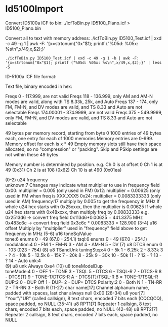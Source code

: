 # Id5100Import

Convert ID5100a ICF to bin:
    ./icfToBin.py ID5100_Plano.icf > ID5100_Plano.bin

Convert all to text with memory address:
    ./icfToBin.py ID5100_Test.icf | xxd -c 49 -g 1 | awk -F: '{x=strtonum("0x"$1); printf ("%05d: %05x: %s\n",x/49,x,$2);}'

    ./icfToBin.py ID5100_Test.icf | xxd -c 49 -g 1 -b | awk -F: '{x=strtonum("0x"$1); printf ("%05d: %05x: %s\n",x/49,x,$2);}' | less -S

ID-5100a ICF file format:

Text file, binary encoded in hex:


Freqs 0 - 117.999, are not valid
Freqs 118 - 136.999, only AM and AM-N modes are valid, along with TS 8.33k, 25k, and Auto
Freqs 137 - 174, only FM, FM-N, and DV modes are valid, and TS 8.33 and Auto are not selectable
Freqs 174.00001 - 374.9999, are not valid
Freqs 375 - 549.9999, only FM, FM-N, and DV modes are valid, and TS 8.33 and Auto are not selectable

49 bytes per memory record, starting from byte 0
1000 entries of 49 bytes each, one entry for each of 1000 memories
Memory entries are 0-999. Memory offset for each is x * 49
Empty memory slots still have their space allocated, so no "compression" or "packing".
Skip and PSkip settings are not within these 49 bytes

Memory number is determined by position. e.g.
    Ch 0 is at offset 0
    Ch 1 is at 49 (0x31)
    Ch 2 is at 108 (0x62)
    Ch 10 is at 490 (0x01ea)

(0-2) u24 frequency     
unknown:7       Changes may indicate what multiplier to use in frequency field
    0x00: multiplier = 0.005 (only used in FM)
    0x12: multiplier = 0.00625 (only used in FM when freq is XXX.XXX5
    0x24: multiplier = 0.0083333333 (only used in AM)
frequency:17    multiply by 0.005 to get the frequency in MHz
    If whole u24 hex starts with 0x25xxxx, then the multiplier is 0.00625
    If whole u24 hex starts with 0x48xxxx, then multiply freq by 0.00833333
    e.g.
    0x2513d6 -> convert freq field 0x113d6*0.00625 = 441.3375 MHz
    0x483c6c -> convert freq field 0x3c6c * 0.0083333 = 128.900
(3-4) u16 offset        Multiply by "multiplier" used in "frequency" field above to get frequency in MHz
(5-6) u16 toneSqlValue  
tone:6  enums 0 - 49 (67.0 - 254.1)
tsql:6  enums 0 - 49 (67.0 - 254.1)
modulation:4    0 - FM
    1 - FM-N
    3 - AM
    4 - AM-N
    5 - DV
(7) u8 DTCS     enum 0 - 103 (023 - 754)
(8) u8 TSandUnk 
tuningStep:4    0 - 5k
    1 - 6.25k
    2 - 8.33k
    3 - ?
    4 - 10k
    5 - 12.5k
    6 - 15k
    7 - 20k
    8 - 25k
    9 - 30k
    10 - 50k
    11 - ?
    12 - ?
    13 - ?
    14 - Auto
unk:4   
(9) u8 unk      Always 0xe4
(10) u8 toneModelDup    
toneMode:4      0 - OFF
    1 - TONE
    3 - TSQL
    5 - DTCS
    6 - TSQL-R
    7 - DTCS-R
    8 - DTCS(T)
    9 - TONE-T/DTCS-R
    A - DTCS(T)/TSQL-R
    B = TONE-T/TSQL-R
DUP:2   0 - DUP Off
    1 - DUP-
    2 - DUP+
DTCS Polarity:2 0 - Both N
    1 - TN-RR
    2 - TR-RN
    3 - Both R
(11-27) char name[17]   Channel alphanum name, padded with spaces, last char always null 0x00
(28-34) u8 your[7]      "Your"/"UR" (called callsign), 8 text chars, encoded 7 bits each (CQCQCQ), space padded, no NULL
(35-41) u8 RPT1[7]      Repeater 1 callsign, 8 text chars, encoded 7 bits each, space padded, no NULL
(42-48) u8 RPT2[7]      Repeater 2 callsign, 8 text chars, encoded 7 bits each, space padded, no NULL

